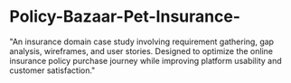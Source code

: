 # Policy-Bazaar-Pet-Insurance-
"An insurance domain case study involving requirement gathering, gap analysis, wireframes, and user stories. Designed to optimize the online insurance policy purchase journey while improving platform usability and customer satisfaction."
